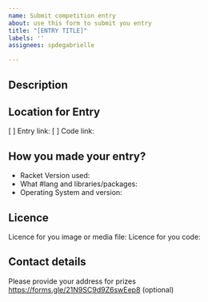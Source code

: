 ```yaml
---
name: Submit competition entry
about: use this form to submit you entry
title: "[ENTRY TITLE]"
labels: ''
assignees: spdegabrielle

---
```


<!--- Name your entry in the Title above -->

## Description
<!--- Provide a description of your entry -->

## Location for Entry
<!--- Provide a link to your entry and the code required to recreate it -->
[ ] Entry link: <!-- link to final image or media file -->
[ ] Code link: <!-- link to code in GitHub repo of Gist -->

## How you made your entry?
<!--- What #lang and libraries/packages -->
<!--- Include details required to run your entry -->
* Racket Version used:
* What #lang and libraries/packages:
* Operating System and version:

## Licence

Licence for you image or media file:  <!-- Your choice. We suggest https://creativecommons.org/licenses/by-sa/4.0/ -->
Licence for you code: <!-- Your choice. We suggest MIT/Apache 2 like Racket -->

## Contact details
Please provide your address for prizes https://forms.gle/21N9SC9d9Z6swEep8 (optional)
